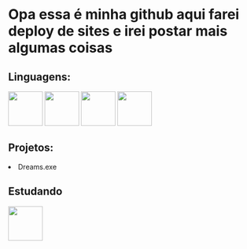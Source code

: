 # Opa essa é minha github aqui farei deploy de sites e irei postar mais algumas coisas 

## Linguagens:
<div>
<img src="https://cdn.jsdelivr.net/gh/devicons/devicon@latest/icons/html5/html5-original.svg" width="70px" height="70px" />
<img src="https://cdn.jsdelivr.net/gh/devicons/devicon@latest/icons/css3/css3-original.svg" width="70px" height="70px" />
<img src="https://cdn.jsdelivr.net/gh/devicons/devicon@latest/icons/visualbasic/visualbasic-original.svg" width="70px" height="70px" />
<img src="https://cdn.jsdelivr.net/gh/devicons/devicon@latest/icons/csharp/csharp-original.svg" width="70px" height="70px" />
</div>

## Projetos:
<li>Dreams.exe</li>

## Estudando
<img src="https://encrypted-tbn0.gstatic.com/images?q=tbn:ANd9GcQsR9zEOASbdiOEFfcEW0q5BwS5dT10S2APRw&s" width="70px" height="70px" />
